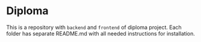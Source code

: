 # Diploma

This is a repository with `backend` and `frontend` of diploma project.
Each folder has separate README.md with all needed instructions for installation.
